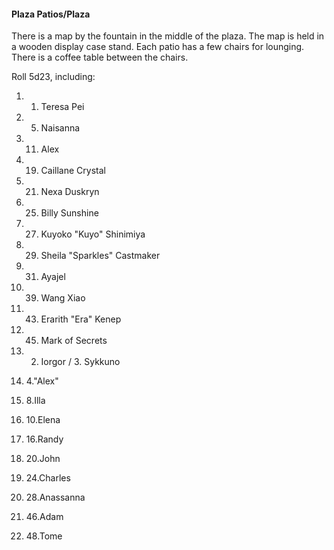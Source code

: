 #### Plaza Patios/Plaza

There is a map by the fountain in the middle of the plaza. The map is held in a wooden display case stand. Each patio has a few chairs for lounging. There is a coffee table between the chairs. 

  

Roll 5d23, including: 

1.  1. Teresa Pei 
    
2.  5. Naisanna 
    
3.  11. Alex 
    
4.  19. Caillane Crystal 
    
5.  21. Nexa Duskryn 
    
6.  25. Billy Sunshine 
    
7.  27. Kuyoko "Kuyo" Shinimiya 
    
8.  29. Sheila "Sparkles" Castmaker 
    
9.  31. Ayajel 
    
10.  39. Wang Xiao 
    
11.  43. Erarith "Era" Kenep 
    
12.  45. Mark of Secrets
    
13.  2. Iorgor / 3. Sykkuno 
    
14.  4."Alex" 
    
15.  8.Illa 
    
16.  10.Elena 
    
17.  16.Randy 
    
18.  20.John 
    
19.  24.Charles 
    
20.  28.Anassanna 
    
21.  46.Adam 
    
22.  48.Tome
    

  
